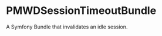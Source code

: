 PMWDSessionTimeoutBundle
========================

A Symfony Bundle that invalidates an idle session.
